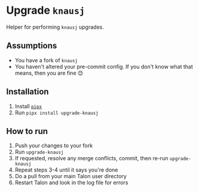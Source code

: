 # Upgrade `knausj`

Helper for performing `knausj` upgrades.

## Assumptions

- You have a fork of `knausj`
- You haven't altered your pre-commit config. If you don't know what that means, then you are fine 😊

## Installation

1. Install [`pipx`](https://pypa.github.io/pipx/)
2. Run `pipx install upgrade-knausj`

## How to run

1. Push your changes to your fork
2. Run `upgrade-knausj`
3. If requested, resolve any merge conflicts, commit, then re-run `upgrade-knausj`
4. Repeat steps 3-4 until it says you're done
5. Do a pull from your main Talon user directory
6. Restart Talon and look in the log file for errors
